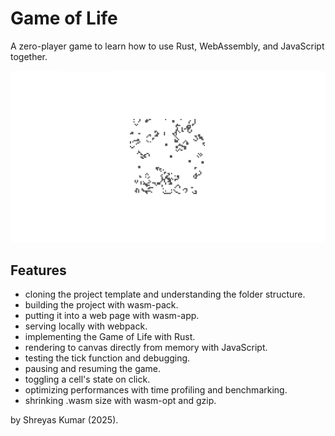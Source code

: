# Game of Life

A zero-player game to learn how to use Rust, WebAssembly, and JavaScript together.

<img src="screenshot.png">

## Features

- cloning the project template and understanding the folder structure.
- building the project with wasm-pack.
- putting it into a web page with wasm-app.
- serving locally with webpack.
- implementing the Game of Life with Rust.
- rendering to canvas directly from memory with JavaScript.
- testing the tick function and debugging.
- pausing and resuming the game.
- toggling a cell's state on click.
- optimizing performances with time profiling and benchmarking.
- shrinking .wasm size with wasm-opt and gzip.

by Shreyas Kumar (2025).
